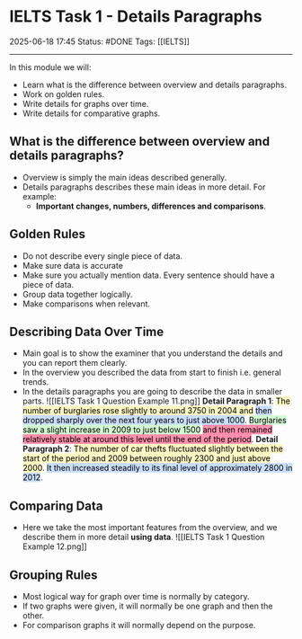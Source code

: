 # IELTS Task 1 - Details Paragraphs

2025-06-18 17:45
Status: #DONE 
Tags: [[IELTS]]

---
In this module we will:
- Learn what is the difference between overview and details paragraphs.
- Work on golden rules.
- Write details for graphs over time.
- Write details for comparative graphs.
## What is the difference between overview and details paragraphs?
- Overview is simply the main ideas described generally.
- Details paragraphs describes these main ideas in more detail. For example:
	- **Important changes, numbers, differences and comparisons**.

## Golden Rules
- Do not describe every single piece of data.
- Make sure data is accurate
- Make sure you actually mention data. Every sentence should have a piece of data.
- Group data together logically.
- Make comparisons when relevant.

## Describing Data Over Time
- Main goal is to show the examiner that you understand the details and you can report them clearly.
- In the overview you described the data from start to finish i.e. general trends.
- In the details paragraphs you are going to describe the data in smaller parts.
![[IELTS Task 1 Question Example 11.png]]
**Detail Paragraph 1**: <mark style="background: #FFF3A3A6;">The number of burglaries rose slightly to around 3750 in 2004 and</mark> <mark style="background: #ADCCFFA6;">then dropped sharply over the next four years to just above 1000</mark>. <mark style="background: #BBFABBA6;">Burglaries saw a slight increase in 2009 to just below 1500</mark> <mark style="background: #FF5582A6;">and then remained relatively stable at around this level until the end of the period</mark>.
**Detail Paragraph 2**: <mark style="background: #FFF3A3A6;">The number of car thefts fluctuated slightly between the start of the period and 2009 between roughly 2300 and just above 2000</mark>. <mark style="background: #ADCCFFA6;">It then increased steadily to its final level of approximately 2800 in 2012</mark>. 
## Comparing Data
- Here we take the most important features from the overview, and we describe them in more detail **using data**.
![[IELTS Task 1 Question Example 12.png]]
## Grouping Rules
- Most logical way for graph over time is normally by category.
- If two graphs were given, it will normally be one graph and then the other.
- For comparison graphs it will normally depend on the purpose.